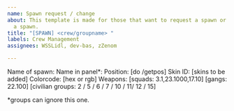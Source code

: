 ```yaml
---
name: Spawn request / change
about: This template is made for those that want to request a spawn or a change to
  a spawn.
title: "[SPAWN] <crew/groupname> "
labels: Crew Management
assignees: WSSLidl, dev-bas, zZenom

---
```


Name of spawn:
Name in panel*:
Position: [do /getpos]
Skin ID: [skins to be added]
Colorcode: [hex or rgb]
Weapons: [squads: 3.1,23.1000,17.10] [gangs: 22.100] [civilian groups: 2 / 5 / 6 / 7 / 10 / 11/ 12 / 15]

*groups can ignore this one.
